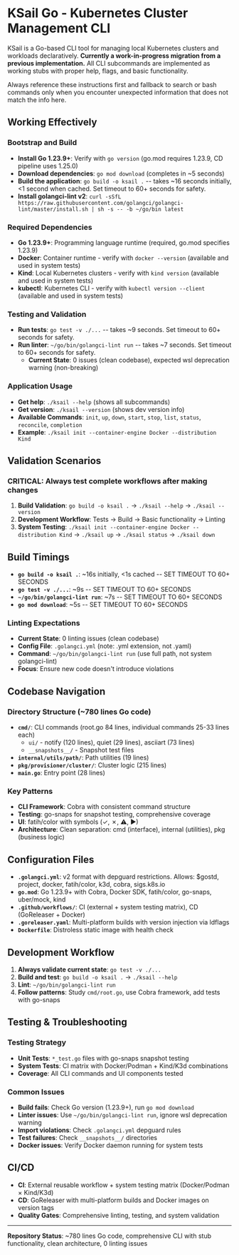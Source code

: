 # KSail Go - Kubernetes Cluster Management CLI

KSail is a Go-based CLI tool for managing local Kubernetes clusters and workloads declaratively. **Currently a work-in-progress migration from a previous implementation.** All CLI subcommands are implemented as working stubs with proper help, flags, and basic functionality.

Always reference these instructions first and fallback to search or bash commands only when you encounter unexpected information that does not match the info here.

## Working Effectively

### Bootstrap and Build

- **Install Go 1.23.9+**: Verify with `go version` (go.mod requires 1.23.9, CD pipeline uses 1.25.0)
- **Download dependencies**: `go mod download` (completes in ~5 seconds)
- **Build the application**: `go build -o ksail .` -- takes ~16 seconds initially, <1 second when cached. Set timeout to 60+ seconds for safety.
- **Install golangci-lint v2**: `curl -sSfL https://raw.githubusercontent.com/golangci/golangci-lint/master/install.sh | sh -s -- -b ~/go/bin latest`

### Required Dependencies

- **Go 1.23.9+**: Programming language runtime (required, go.mod specifies 1.23.9)
- **Docker**: Container runtime - verify with `docker --version` (available and used in system tests)
- **Kind**: Local Kubernetes clusters - verify with `kind version` (available and used in system tests)  
- **kubectl**: Kubernetes CLI - verify with `kubectl version --client` (available and used in system tests)

### Testing and Validation

- **Run tests**: `go test -v ./...` -- takes ~9 seconds. Set timeout to 60+ seconds for safety.
- **Run linter**: `~/go/bin/golangci-lint run` -- takes ~7 seconds. Set timeout to 60+ seconds for safety.
  - **Current State**: 0 issues (clean codebase), expected wsl deprecation warning (non-breaking)

### Application Usage

- **Get help**: `./ksail --help` (shows all subcommands)
- **Get version**: `./ksail --version` (shows dev version info)
- **Available Commands**: `init`, `up`, `down`, `start`, `stop`, `list`, `status`, `reconcile`, `completion`
- **Example**: `./ksail init --container-engine Docker --distribution Kind`

## Validation Scenarios

### CRITICAL: Always test complete workflows after making changes

1. **Build Validation**: `go build -o ksail .` → `./ksail --help` → `./ksail --version`
2. **Development Workflow**: Tests → Build → Basic functionality → Linting
3. **System Testing**: `./ksail init --container-engine Docker --distribution Kind` → `./ksail up` → `./ksail status` → `./ksail down`

## Build Timings

- **`go build -o ksail .`**: ~16s initially, <1s cached -- SET TIMEOUT TO 60+ SECONDS
- **`go test -v ./...`**: ~9s -- SET TIMEOUT TO 60+ SECONDS  
- **`~/go/bin/golangci-lint run`**: ~7s -- SET TIMEOUT TO 60+ SECONDS
- **`go mod download`**: ~5s -- SET TIMEOUT TO 60+ SECONDS

### Linting Expectations

- **Current State**: 0 linting issues (clean codebase)
- **Config File**: `.golangci.yml` (note: .yml extension, not .yaml)
- **Command**: `~/go/bin/golangci-lint run` (use full path, not system golangci-lint)
- **Focus**: Ensure new code doesn't introduce violations

## Codebase Navigation

### Directory Structure (~780 lines Go code)

- **`cmd/`**: CLI commands (root.go 84 lines, individual commands 25-33 lines each)
  - `ui/` - notify (120 lines), quiet (29 lines), asciiart (73 lines)
  - `__snapshots__/` - Snapshot test files
- **`internal/utils/path/`**: Path utilities (19 lines)
- **`pkg/provisioner/cluster/`**: Cluster logic (215 lines)
- **`main.go`**: Entry point (28 lines)

### Key Patterns

- **CLI Framework**: Cobra with consistent command structure
- **Testing**: go-snaps for snapshot testing, comprehensive coverage
- **UI**: fatih/color with symbols (✓, ✗, ⚠, ►)
- **Architecture**: Clean separation: cmd (interface), internal (utilities), pkg (business logic)

## Configuration Files

- **`.golangci.yml`**: v2 format with depguard restrictions. Allows: $gostd, project, docker, fatih/color, k3d, cobra, sigs.k8s.io
- **`go.mod`**: Go 1.23.9+ with Cobra, Docker SDK, fatih/color, go-snaps, uber/mock, kind
- **`.github/workflows/`**: CI (external + system testing matrix), CD (GoReleaser + Docker)
- **`.goreleaser.yaml`**: Multi-platform builds with version injection via ldflags
- **`Dockerfile`**: Distroless static image with health check

## Development Workflow

1. **Always validate current state**: `go test -v ./...`
2. **Build and test**: `go build -o ksail .` → `./ksail --help`
3. **Lint**: `~/go/bin/golangci-lint run`
4. **Follow patterns**: Study `cmd/root.go`, use Cobra framework, add tests with go-snaps

## Testing & Troubleshooting

### Testing Strategy
- **Unit Tests**: `*_test.go` files with go-snaps snapshot testing
- **System Tests**: CI matrix with Docker/Podman + Kind/K3d combinations
- **Coverage**: All CLI commands and UI components tested

### Common Issues
- **Build fails**: Check Go version (1.23.9+), run `go mod download`
- **Linter issues**: Use `~/go/bin/golangci-lint run`, ignore wsl deprecation warning
- **Import violations**: Check `.golangci.yml` depguard rules
- **Test failures**: Check `__snapshots__/` directories
- **Docker issues**: Verify Docker daemon running for system tests

## CI/CD

- **CI**: External reusable workflow + system testing matrix (Docker/Podman × Kind/K3d)
- **CD**: GoReleaser with multi-platform builds and Docker images on version tags
- **Quality Gates**: Comprehensive linting, testing, and system validation

---

**Repository Status**: ~780 lines Go code, comprehensive CLI with stub functionality, clean architecture, 0 linting issues
